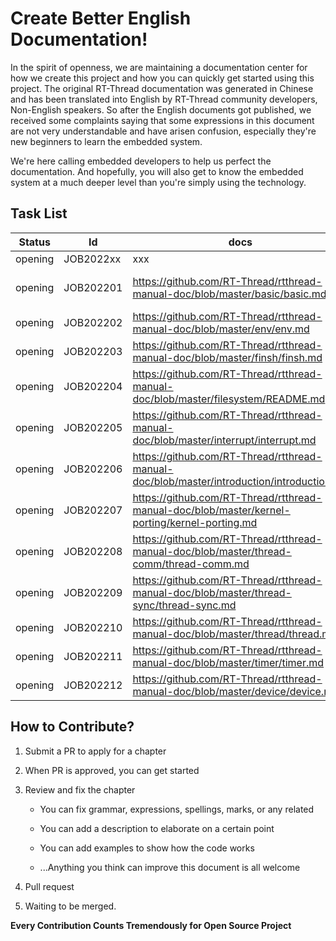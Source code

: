 # Create Better English Documentation!

In the spirit of openness, we are maintaining a documentation center for how we create this project and how you can quickly get started using this project. The original RT-Thread documentation was generated in Chinese and has been translated into English by RT-Thread community developers, Non-English speakers. So after the English documents got published, we received some complaints saying that some expressions in this document are not very understandable and have arisen confusion, especially they're new beginners to learn the embedded system. 

We're here calling embedded developers to help us perfect the documentation. And hopefully, you will also get to know the embedded system at a much deeper level than you're simply using the technology.

## Task List


| Status  | Id        | docs                                                         | applicant    |
| :-----: | --------- | ------------------------------------------------------------ | ------------ |
| opening | JOB2022xx | xxx                                                          | Tom(example) |
| opening | JOB202201 | https://github.com/RT-Thread/rtthread-manual-doc/blob/master/basic/basic.md | [tushar-wiz](https://github.com/tushar-wiz) & [byte-me-stan](https://github.com/byte-me-stan)|
| opening | JOB202202 | https://github.com/RT-Thread/rtthread-manual-doc/blob/master/env/env.md |  byte-me-stan      |
| opening | JOB202203 | https://github.com/RT-Thread/rtthread-manual-doc/blob/master/finsh/finsh.md |              |
| opening | JOB202204 | https://github.com/RT-Thread/rtthread-manual-doc/blob/master/filesystem/README.md |       byte-me-stan        |
| opening | JOB202205 | https://github.com/RT-Thread/rtthread-manual-doc/blob/master/interrupt/interrupt.md |   byte-me-stan           |
| opening | JOB202206 | https://github.com/RT-Thread/rtthread-manual-doc/blob/master/introduction/introduction.md |    byte-me-stan          |
| opening | JOB202207 | https://github.com/RT-Thread/rtthread-manual-doc/blob/master/kernel-porting/kernel-porting.md |              |
| opening | JOB202208 | https://github.com/RT-Thread/rtthread-manual-doc/blob/master/thread-comm/thread-comm.md |               |
| opening | JOB202209 | https://github.com/RT-Thread/rtthread-manual-doc/blob/master/thread-sync/thread-sync.md |              |
| opening | JOB202210 | https://github.com/RT-Thread/rtthread-manual-doc/blob/master/thread/thread.md |              |
| opening | JOB202211 | https://github.com/RT-Thread/rtthread-manual-doc/blob/master/timer/timer.md |               |
| opening | JOB202212 | https://github.com/RT-Thread/rtthread-manual-doc/blob/master/device/device.md |              |

## How to Contribute?

1. Submit a PR to apply for a chapter

2. When PR is approved, you can get started

3. Review and fix the chapter

   - You can fix grammar, expressions, spellings, marks, or any related

   - You can add a description to elaborate on a certain point

   - You can add examples to show how the code works

   - ...Anything you think can improve this document is all welcome

3. Pull request
4. Waiting to be merged. 

**Every Contribution Counts Tremendously for Open Source Project**

